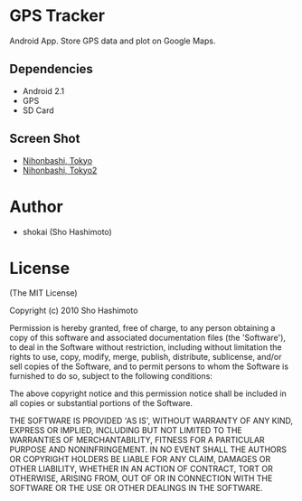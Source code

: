 GPS Tracker
===========

Android App. Store GPS data and plot on Google Maps.

Dependencies
------------

* Android 2.1
* GPS
* SD Card

Screen Shot
-----------
* [Nihonbashi, Tokyo](http://www.flickr.com/photos/shokai/4678255896/)
* [Nihonbashi, Tokyo2](http://www.flickr.com/photos/shokai/4678255766/)

Author
======

* shokai (Sho Hashimoto)

License
=======

(The MIT License)

Copyright (c) 2010 Sho Hashimoto

Permission is hereby granted, free of charge, to any person obtaining
a copy of this software and associated documentation files (the
'Software'), to deal in the Software without restriction, including
without limitation the rights to use, copy, modify, merge, publish,
distribute, sublicense, and/or sell copies of the Software, and to
permit persons to whom the Software is furnished to do so, subject to
the following conditions:

The above copyright notice and this permission notice shall be
included in all copies or substantial portions of the Software.

THE SOFTWARE IS PROVIDED 'AS IS', WITHOUT WARRANTY OF ANY KIND,
EXPRESS OR IMPLIED, INCLUDING BUT NOT LIMITED TO THE WARRANTIES OF
MERCHANTABILITY, FITNESS FOR A PARTICULAR PURPOSE AND NONINFRINGEMENT.
IN NO EVENT SHALL THE AUTHORS OR COPYRIGHT HOLDERS BE LIABLE FOR ANY
CLAIM, DAMAGES OR OTHER LIABILITY, WHETHER IN AN ACTION OF CONTRACT,
TORT OR OTHERWISE, ARISING FROM, OUT OF OR IN CONNECTION WITH THE
SOFTWARE OR THE USE OR OTHER DEALINGS IN THE SOFTWARE.